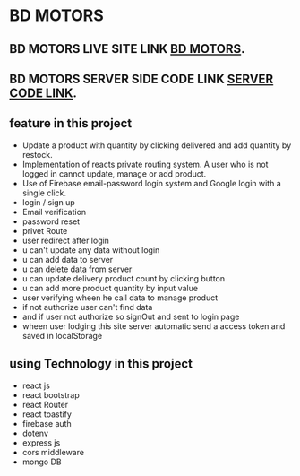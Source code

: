 # BD MOTORS

## BD MOTORS LIVE SITE LINK [BD MOTORS](https://bd-motors-a5d14.web.app/).
## BD MOTORS SERVER SIDE CODE LINK [SERVER CODE LINK](https://github.com/eshakkhan29/bd-motors-server0).

## feature in this project
- Update a product with quantity by clicking delivered and add quantity by restock.
- Implementation of reacts private routing system. A user who is not logged in cannot update,
manage or add product.
- Use of Firebase email-password login system and Google login with a single click.
- login / sign up 
- Email verification 
- password reset
- privet Route
- user redirect after login 
- u can't update any data without login
- u can add data to server
- u can delete data from server
- u can update delivery product count by clicking button
- u can add more product quantity by  input value 
- user verifying wheen he call data to manage product
- if not authorize user can't find data
- and if user not authorize so signOut and sent to login page
- wheen user lodging this site server automatic send a access token and saved in localStorage

## using Technology in this project
- react js
- react bootstrap
- react Router
- react toastify
- firebase auth
- dotenv
- express js
- cors middleware
- mongo DB
